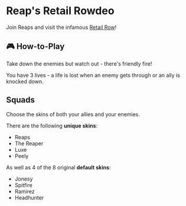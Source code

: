 # Reap's Retail Rowdeo

Join Reaps and visit the infamous [Retail Row](https://malthesers.github.io/reaps-retail-rowdeo/)!

## 🎮 How-to-Play

Take down the enemies but watch out - there's friendly fire!

You have 3 lives - a life is lost when an enemy gets through or an ally is knocked down.

## Squads

Choose the skins of both your allies and your enemies.

There are the following **unique skins**:
- Reaps
- The Reaper
- Luxe
- Peely

As well as 4 of the 8 original **default skins**:
- Jonesy
- Spitfire
- Ramirez
- Headhunter
